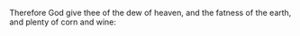 Therefore God give thee of the dew of heaven, and the fatness of the earth, and plenty of corn and wine:
